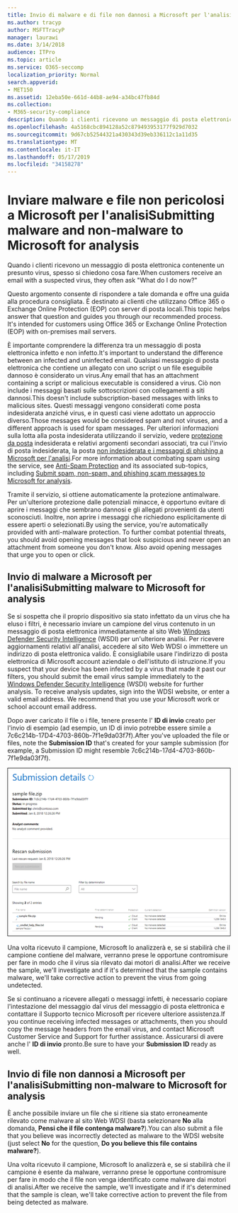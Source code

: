 ```yaml
---
title: Invio di malware e di file non dannosi a Microsoft per l'analisi
ms.author: tracyp
author: MSFTTracyP
manager: laurawi
ms.date: 3/14/2018
audience: ITPro
ms.topic: article
ms.service: O365-seccomp
localization_priority: Normal
search.appverid:
- MET150
ms.assetid: 12eba50e-661d-44b8-ae94-a34bc47fb84d
ms.collection:
- M365-security-compliance
description: Quando i clienti ricevono un messaggio di posta elettronica con un virus sospetto, spesso askWhat fare adesso?
ms.openlocfilehash: 4a5168cbc894128a52c879493953177f929d7032
ms.sourcegitcommit: 9d67cb52544321a430343d39eb336112c1a11d35
ms.translationtype: MT
ms.contentlocale: it-IT
ms.lasthandoff: 05/17/2019
ms.locfileid: "34158278"
---
```

# <a name="submitting-malware-and-non-malware-to-microsoft-for-analysis"></a><span data-ttu-id="036a9-103">Inviare malware e file non pericolosi a Microsoft per l'analisi</span><span class="sxs-lookup"><span data-stu-id="036a9-103">Submitting malware and non-malware to Microsoft for analysis</span></span>

<span data-ttu-id="036a9-104">Quando i clienti ricevono un messaggio di posta elettronica contenente un presunto virus, spesso si chiedono cosa fare.</span><span class="sxs-lookup"><span data-stu-id="036a9-104">When customers receive an email with a suspected virus, they often ask "What do I do now?"</span></span>
  
<span data-ttu-id="036a9-p101">Questo argomento consente di rispondere a tale domanda e offre una guida alla procedura consigliata. È destinato ai clienti che utilizzano Office 365 o Exchange Online Protection (EOP) con server di posta locali.</span><span class="sxs-lookup"><span data-stu-id="036a9-p101">This topic helps answer that question and guides you through our recommended process. It's intended for customers using Office 365 or Exchange Online Protection (EOP) with on-premises mail servers.</span></span>
  
<span data-ttu-id="036a9-107">È importante comprendere la differenza tra un messaggio di posta elettronica infetto e non infetto.</span><span class="sxs-lookup"><span data-stu-id="036a9-107">It's important to understand the difference between an infected and uninfected email.</span></span> <span data-ttu-id="036a9-108">Qualsiasi messaggio di posta elettronica che contiene un allegato con uno script o un file eseguibile dannoso è considerato un virus.</span><span class="sxs-lookup"><span data-stu-id="036a9-108">Any email that has an attachment containing a script or malicious executable is considered a virus.</span></span> <span data-ttu-id="036a9-109">Ciò non include i messaggi basati sulle sottoscrizioni con collegamenti a siti dannosi.</span><span class="sxs-lookup"><span data-stu-id="036a9-109">This doesn't include subscription-based messages with links to malicious sites.</span></span> <span data-ttu-id="036a9-110">Questi messaggi vengono considerati come posta indesiderata anziché virus, e in questi casi viene adottato un approccio diverso.</span><span class="sxs-lookup"><span data-stu-id="036a9-110">Those messages would be considered spam and not viruses, and a different approach is used for spam messages.</span></span> <span data-ttu-id="036a9-111">Per ulteriori informazioni sulla lotta alla posta indesiderata utilizzando il servizio, vedere [protezione da posta](anti-spam-and-anti-malware-protection.md) indesiderata e relativi argomenti secondari associati, tra cui l'invio di posta indesiderata, la posta [non indesiderata e i messaggi di phishing a Microsoft per l'analisi](submit-spam-non-spam-and-phishing-scam-messages-to-microsoft-for-analysis.md).</span><span class="sxs-lookup"><span data-stu-id="036a9-111">For more information about combating spam using the service, see [Anti-Spam Protection](anti-spam-and-anti-malware-protection.md) and its associated sub-topics, including [Submit spam, non-spam, and phishing scam messages to Microsoft for analysis](submit-spam-non-spam-and-phishing-scam-messages-to-microsoft-for-analysis.md).</span></span> 
  
<span data-ttu-id="036a9-p103">Tramite il servizio, si ottiene automaticamente la protezione antimalware. Per un'ulteriore protezione dalle potenziali minacce, è opportuno evitare di aprire i messaggi che sembrano dannosi e gli allegati provenienti da utenti sconosciuti. Inoltre, non aprire i messaggi che richiedono esplicitamente di essere aperti o selezionati.</span><span class="sxs-lookup"><span data-stu-id="036a9-p103">By using the service, you're automatically provided with anti-malware protection. To further combat potential threats, you should avoid opening messages that look suspicious and never open an attachment from someone you don't know. Also avoid opening messages that urge you to open or click.</span></span>
  
## <a name="submitting-malware-to-microsoft-for-analysis"></a><span data-ttu-id="036a9-115">Invio di malware a Microsoft per l'analisi</span><span class="sxs-lookup"><span data-stu-id="036a9-115">Submitting malware to Microsoft for analysis</span></span>

<span data-ttu-id="036a9-p104">Se si sospetta che il proprio dispositivo sia stato infettato da un virus che ha eluso i filtri, è necessario inviare un campione del virus contenuto in un messaggio di posta elettronica immediatamente al sito Web [Windows Defender Security Intelligence](https://www.microsoft.com/wdsi/filesubmission) (WSDI) per un'ulteriore analisi. Per ricevere aggiornamenti relativi all'analisi, accedere al sito Web WDSI o immettere un indirizzo di posta elettronica valido. È consigliabile usare l'indirizzo di posta elettronica di Microsoft account aziendale o dell'istituto di istruzione.</span><span class="sxs-lookup"><span data-stu-id="036a9-p104">If you suspect that your device has been infected by a virus that made it past our filters, you should submit the email virus sample immediately to the [Windows Defender Security Intelligence](https://www.microsoft.com/wdsi/filesubmission) (WSDI) website for further analysis. To receive analysis updates, sign into the WDSI website, or enter a valid email address. We recommend that you use your Microsoft work or school account email address.</span></span> 
  
<span data-ttu-id="036a9-119">Dopo aver caricato il file o i file, tenere presente l' **ID di invio** creato per l'invio di esempio (ad esempio, un ID di invio potrebbe essere simile a 7c6c214b-17D4-4703-860b-7f1e9da03f7f).</span><span class="sxs-lookup"><span data-stu-id="036a9-119">After you've uploaded the file or files, note the **Submission ID** that's created for your sample submission (for example, a Submission ID might resemble 7c6c214b-17d4-4703-860b-7f1e9da03f7f).</span></span> 
  
![Dettagli di invio nel sito Web di Windows Defender Security Intelligence](media/EOP-Malware-Protection-Center.png)
  
<span data-ttu-id="036a9-121">Una volta ricevuto il campione, Microsoft lo analizzerà e, se si stabilirà che il campione contiene del malware, verranno prese le opportune contromisure per fare in modo che il virus sia rilevato dai motori di analisi.</span><span class="sxs-lookup"><span data-stu-id="036a9-121">After we receive the sample, we'll investigate and if it's determined that the sample contains malware, we'll take corrective action to prevent the virus from going undetected.</span></span>
  
<span data-ttu-id="036a9-122">Se si continuano a ricevere allegati o messaggi infetti, è necessario copiare l'intestazione del messaggio dal virus del messaggio di posta elettronica e contattare il Supporto tecnico Microsoft per ricevere ulteriore assistenza.</span><span class="sxs-lookup"><span data-stu-id="036a9-122">If you continue receiving infected messages or attachments, then you should copy the message headers from the email virus, and contact Microsoft Customer Service and Support for further assistance.</span></span> <span data-ttu-id="036a9-123">Assicurarsi di avere anche l' **ID di invio** pronto.</span><span class="sxs-lookup"><span data-stu-id="036a9-123">Be sure to have your **Submission ID** ready as well.</span></span> 
  
## <a name="submitting-non-malware-to-microsoft-for-analysis"></a><span data-ttu-id="036a9-124">Invio di file non dannosi a Microsoft per l'analisi</span><span class="sxs-lookup"><span data-stu-id="036a9-124">Submitting non-malware to Microsoft for analysis</span></span>

<span data-ttu-id="036a9-125">È anche possibile inviare un file che si ritiene sia stato erroneamente rilevato come malware al sito Web WDSI (basta selezionare **No** alla domanda, **Pensi che il file contenga malware?**).</span><span class="sxs-lookup"><span data-stu-id="036a9-125">You can also submit a file that you believe was incorrectly detected as malware to the WDSI website (just select **No** for the question, **Do you believe this file contains malware?**).</span></span>
  
<span data-ttu-id="036a9-126">Una volta ricevuto il campione, Microsoft lo analizzerà e, se si stabilirà che il campione è esente da malware, verranno prese le opportune contromisure per fare in modo che il file non venga identificato come malware dai motori di analisi.</span><span class="sxs-lookup"><span data-stu-id="036a9-126">After we receive the sample, we'll investigate and if it's determined that the sample is clean, we'll take corrective action to prevent the file from being detected as malware.</span></span>
  

